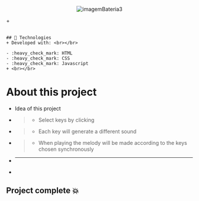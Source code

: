 <div align="center">

![imagemBateria3](https://user-images.githubusercontent.com/83568294/131061236-d7d06612-1f89-46e0-8f5b-49b5773364b8.png)

</div>
+ <br></br>

    ## 🚀 Technologies
    + Developed with: <br></br>

    - :heavy_check_mark: HTML
    - :heavy_check_mark: CSS
    - :heavy_check_mark: Javascript 
    + <br></br>


  # About this project
  
  + Idea of this project

  + > - Select keys by clicking
  + > - Each key will generate a different sound
  + > - When playing the melody will be made according to the keys chosen synchronously

  + ---
  +  <br>

## Project complete 💥
  
















